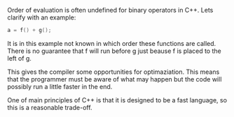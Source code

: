 Order of evaluation is often undefined for binary operators in C++. Lets clarify with an example:
```cpp
a = f() + g();
```
It is in this example not known in which order these functions are called. There is no guarantee that f will run before g just beause f is placed to the left of g.  

This gives the compiler some opportunities for optimaziation. This means that the programmer must be aware of what may happen but the code will possibly run a little faster in the end.  

One of main principles of C++ is that it is designed to be a fast language, so this is a reasonable trade-off.
